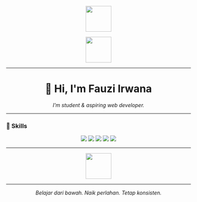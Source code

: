 <p align="center">
  <img src="https://media1.giphy.com/media/v1.Y2lkPTZjMDliOTUyOWxnamI0bGVyazE2Y3ljNzE0cmlteTFsZXV2YjhoY2JzMmVja3ZqYSZlcD12MV9pbnRlcm5hbF9naWZfYnlfaWQmY3Q9Zw/yCSOi68ccxLZIvxHPY/giphy.gif" width="70"/>
</p>
<p align="center">
  <img src="https://i.imgur.com/6wuiGn8.png" width="70"/>
</p>

---


<h1 align="center">👋 Hi, I'm Fauzi Irwana</h1>
<p align="center"><i>I'm student & aspiring web developer.</i></p>

---

### 🚀 Skills
<p align="center">
  <img src="https://img.shields.io/badge/PHP-777BB4?style=for-the-badge&logo=php&logoColor=white"/>
  <img src="https://img.shields.io/badge/MySQL-00618A?style=for-the-badge&logo=mysql&logoColor=white"/>
  <img src="https://img.shields.io/badge/HTML5-E34F26?style=for-the-badge&logo=html5&logoColor=white"/>
  <img src="https://img.shields.io/badge/CSS3-1572B6?style=for-the-badge&logo=css3&logoColor=white"/>
<img src="https://img.shields.io/badge/JavaScript-F7DF1E?style=for-the-badge&logo=javascript&logoColor=black"/>
</p>

---
<p align="center">
  <img src="https://i.imgur.com/ni9tp5R.png" width="70"/>
</p>


---

<p align="center"><i>Belajar dari bawah. Naik perlahan. Tetap konsisten.</i></p>



